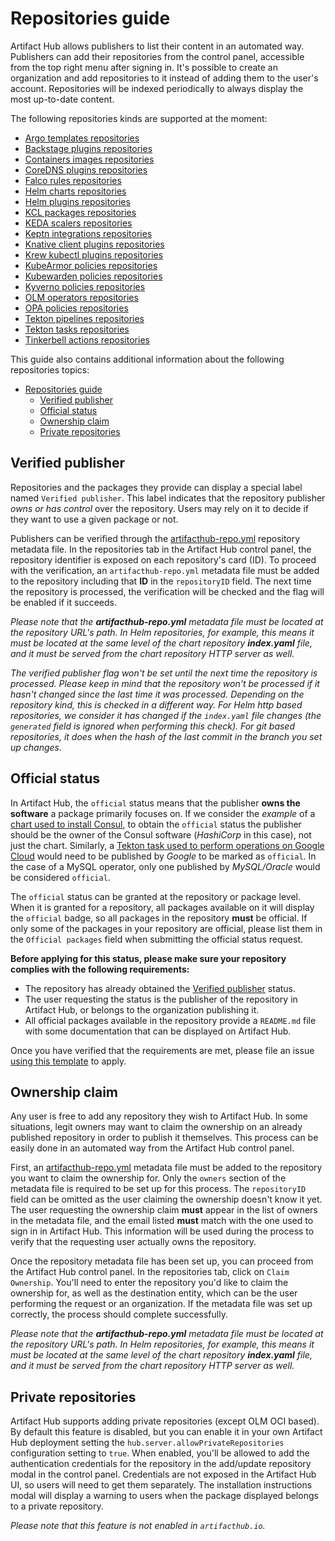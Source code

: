 # Repositories guide

Artifact Hub allows publishers to list their content in an automated way. Publishers can add their repositories from the control panel, accessible from the top right menu after signing in. It's possible to create an organization and add repositories to it instead of adding them to the user's account. Repositories will be indexed periodically to always display the most up-to-date content.

The following repositories kinds are supported at the moment:

- [Argo templates repositories](https://github.com/artifacthub/hub/blob/master/docs/argo_templates_repositories.md)
- [Backstage plugins repositories](https://github.com/artifacthub/hub/blob/master/docs/backstage_plugins_repositories.md)
- [Containers images repositories](https://github.com/artifacthub/hub/blob/master/docs/container_images_repositories.md)
- [CoreDNS plugins repositories](https://github.com/artifacthub/hub/blob/master/docs/coredns_plugins_repositories.md)
- [Falco rules repositories](https://github.com/artifacthub/hub/blob/master/docs/falco_rules_repositories.md)
- [Helm charts repositories](https://github.com/artifacthub/hub/blob/master/docs/helm_charts_repositories.md)
- [Helm plugins repositories](https://github.com/artifacthub/hub/blob/master/docs/helm_plugins_repositories.md)
- [KCL packages repositories](https://github.com/artifacthub/hub/blob/master/docs/kcl_packages_repositories.md)
- [KEDA scalers repositories](https://github.com/artifacthub/hub/blob/master/docs/keda_scalers_repositories.md)
- [Keptn integrations repositories](https://github.com/artifacthub/hub/blob/master/docs/keptn_integrations_repositories.md)
- [Knative client plugins repositories](https://github.com/artifacthub/hub/blob/master/docs/knative_client_plugins_repositories.md)
- [Krew kubectl plugins repositories](https://github.com/artifacthub/hub/blob/master/docs/krew_kubectl_plugins_repositories.md)
- [KubeArmor policies repositories](https://github.com/artifacthub/hub/blob/master/docs/kubearmor_policies_repositories.md)
- [Kubewarden policies repositories](https://github.com/artifacthub/hub/blob/master/docs/kubewarden_policies_repositories.md)
- [Kyverno policies repositories](https://github.com/artifacthub/hub/blob/master/docs/kyverno_policies_repositories.md)
- [OLM operators repositories](https://github.com/artifacthub/hub/blob/master/docs/olm_operators_repositories.md)
- [OPA policies repositories](https://github.com/artifacthub/hub/blob/master/docs/opa_policies_repositories.md)
- [Tekton pipelines repositories](https://github.com/artifacthub/hub/blob/master/docs/tekton_pipelines_repositories.md)
- [Tekton tasks repositories](https://github.com/artifacthub/hub/blob/master/docs/tekton_tasks_repositories.md)
- [Tinkerbell actions repositories](https://github.com/artifacthub/hub/blob/master/docs/tinkerbell_actions_repositories.md)

This guide also contains additional information about the following repositories topics:

- [Repositories guide](#repositories-guide)
  - [Verified publisher](#verified-publisher)
  - [Official status](#official-status)
  - [Ownership claim](#ownership-claim)
  - [Private repositories](#private-repositories)

## Verified publisher

Repositories and the packages they provide can display a special label named `Verified publisher`. This label indicates that the repository publisher *owns or has control* over the repository. Users may rely on it to decide if they want to use a given package or not.

Publishers can be verified through the [artifacthub-repo.yml](https://github.com/artifacthub/hub/blob/master/docs/metadata/artifacthub-repo.yml) repository metadata file. In the repositories tab in the Artifact Hub control panel, the repository identifier is exposed on each repository's card (ID). To proceed with the verification, an `artifacthub-repo.yml` metadata file must be added to the repository including that **ID** in the `repositoryID` field. The next time the repository is processed, the verification will be checked and the flag will be enabled if it succeeds.

*Please note that the **artifacthub-repo.yml** metadata file must be located at the repository URL's path. In Helm repositories, for example, this means it must be located at the same level of the chart repository **index.yaml** file, and it must be served from the chart repository HTTP server as well.*

*The verified publisher flag won't be set until the next time the repository is processed. Please keep in mind that the repository won't be processed if it hasn't changed since the last time it was processed. Depending on the repository kind, this is checked in a different way. For Helm http based repositories, we consider it has changed if the `index.yaml` file changes (the `generated` field is ignored when performing this check). For git based repositories, it does when the hash of the last commit in the branch you set up changes.*

## Official status

In Artifact Hub, the `official` status means that the publisher **owns the software** a package primarily focuses on. If we consider the *example* of a [chart used to install Consul](https://artifacthub.io/packages/helm/hashicorp/consul), to obtain the `official` status the publisher should be the owner of the Consul software (*HashiCorp* in this case), not just the chart. Similarly, a [Tekton task used to perform operations on Google Cloud](https://artifacthub.io/packages/tekton-task/tekton-catalog-tasks/gcloud) would need to be published by *Google* to be marked as `official`. In the case of a MySQL operator, only one published by *MySQL/Oracle* would be considered `official`.

The `official` status can be granted at the repository or package level. When it is granted for a repository, all packages available on it will display the `official` badge, so all packages in the repository **must** be official. If only some of the packages in your repository are official, please list them in the `Official packages` field when submitting the official status request.

**Before applying for this status, please make sure your repository complies with the following requirements:**

- The repository has already obtained the [Verified publisher](https://artifacthub.io/docs/topics/repositories/#verified-publisher) status.
- The user requesting the status is the publisher of the repository in Artifact Hub, or belongs to the organization publishing it.
- All official packages available in the repository provide a `README.md` file with some documentation that can be displayed on Artifact Hub.

Once you have verified that the requirements are met, please file an issue [using this template](https://github.com/artifacthub/hub/issues/new?assignees=&labels=official+status+request&template=official-status-request.md&title=%5BOFFICIAL%5D+Your+repository+or+project+name) to apply.

## Ownership claim

Any user is free to add any repository they wish to Artifact Hub. In some situations, legit owners may want to claim the ownership on an already published repository in order to publish it themselves. This process can be easily done in an automated way from the Artifact Hub control panel.

First, an [artifacthub-repo.yml](https://github.com/artifacthub/hub/blob/master/docs/metadata/artifacthub-repo.yml) metadata file must be added to the repository you want to claim the ownership for. Only the `owners` section of the metadata file is required to be set up for this process. The `repositoryID` field can be omitted as the user claiming the ownership doesn't know it yet. The user requesting the ownership claim **must** appear in the list of owners in the metadata file, and the email listed **must** match with the one used to sign in in Artifact Hub. This information will be used during the process to verify that the requesting user actually owns the repository.

Once the repository metadata file has been set up, you can proceed from the Artifact Hub control panel. In the repositories tab, click on `Claim Ownership`. You'll need to enter the repository you'd like to claim the ownership for, as well as the destination entity, which can be the user performing the request or an organization. If the metadata file was set up correctly, the process should complete successfully.

*Please note that the **artifacthub-repo.yml** metadata file must be located at the repository URL's path. In Helm repositories, for example, this means it must be located at the same level of the chart repository **index.yaml** file, and it must be served from the chart repository HTTP server as well.*

## Private repositories

Artifact Hub supports adding private repositories (except OLM OCI based). By default this feature is disabled, but you can enable it in your own Artifact Hub deployment setting the `hub.server.allowPrivateRepositories` configuration setting to `true`. When enabled, you'll be allowed to add the authentication credentials for the repository in the add/update repository modal in the control panel. Credentials are not exposed in the Artifact Hub UI, so users will need to get them separately. The installation instructions modal will display a warning to users when the package displayed belongs to a private repository.

*Please note that this feature is not enabled in `artifacthub.io`.*

